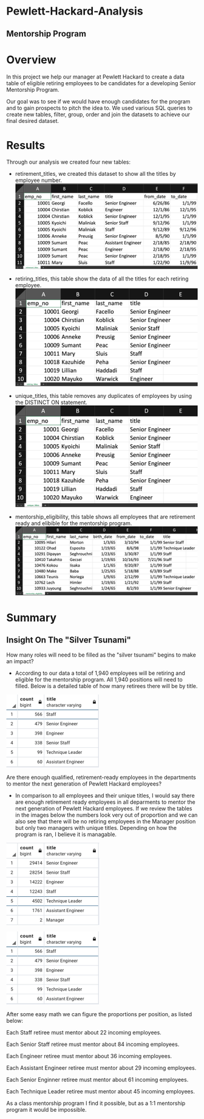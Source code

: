 # Pewlett-Hackard-Analysis
## Mentorship Program
# Overview
In this project we help our manager at Pewlett Hackard to create a data table of eligible retiring employees to
be candidates for a developing Senior Mentorship Program.

Our goal was to see if we would have enough candidates for the program and to gain prospects to pitch the idea to.
We used various SQL queries to create new tables, filter, group, order and join the datasets to achieve our final desired dataset.

# Results
Through our analysis we created four new tables:
- retirement_titles, we created this dataset to show all the titles by employee number.
![Retirement Titles Table](Images/retirement_titles.png)

- retiring_titles, this table show the data of all the titles for each retiring employee.
![Retiring Titles Table](Images/retiring_titles.png)

- unique_titles, this table removes any duplicates of employees by using the DISTINCT ON statement.
![Unique Titles Table](Images/ut.png)

- mentorship_eligibility, this table shows all employees that are retirement ready and elibible for the mentorship program.
![Mentorship Eligibility Table](Images/me.png)

# Summary
## Insight On The "Silver Tsunami"

How many roles will need to be filled as the "silver tsunami" begins to make an impact?

- According to our data a total of 1,940 employees will be retiring and eligible for the mentorship program. All 1,940 positions will need to filled. Below is a detailed table of how many retirees there will be by title.

![Eligible Mentors Table](Images/retiring_employees_count.png)

Are there enough qualified, retirement-ready employees in the departments to mentor the next generation of Pewlett Hackard employees?

- In comparison to all employees and their unique titles, I would say there are enough retirement ready employees in all deparments to mentor the next generation of Pewlett Hackard employees. If we review the tables in the images below
the numbers look very out of proportion and we can also see that there will be no retiring employees in the Manager position but only two managers with unique titles. Depending on how the program is ran, I believe it is managable.

![Unique Titles Table](Images/unique_titles_count.png)

![Eligible Mentors Table](Images/retiring_employees_count.png)

After some easy math we can figure the proportions per position, as listed below:

Each Staff retiree must mentor about 22 incoming employees.

Each Senior Staff retiree must mentor about 84 incoming employees.

Each Engineer retiree must mentor about 36 incoming employees.

Each Assistant Engineer retiree must mentor about 29 incoming employees.

Each Senior Enginner retiree must mentor about 61 incoming employees.

Each Technique Leader retiree must mentor about 45 incoming employees.

As a class mentorship program I find it possible, but as a 1:1 mentorship program it would be impossible.
